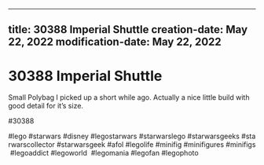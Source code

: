 ----
title: 30388 Imperial Shuttle
creation-date: May 22, 2022
modification-date: May 22, 2022
----

# 30388 Imperial Shuttle

Small Polybag I picked up a short while ago. Actually a nice little build with good detail for it’s size. 

#30388 
 
 
#lego #starwars #disney #legostarwars #starwarslego #starwarsgeeks #starwarscollector #starwarsgeek #afol #legolife #minifig #minifigures #minifigs #legoaddict #legoworld  #legomania #legofan #legophoto 

